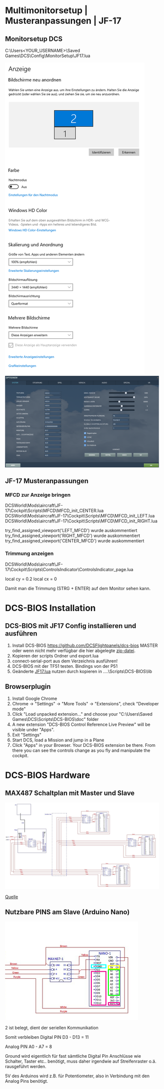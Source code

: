 # Multimonitorsetup | Musteranpassungen | JF-17

## Monitorsetup DCS

C:\Users\<YOUR_USERNAME>\Saved Games\DCS\Config\MonitorSetup\JF17.lua

![Windows Monitor Setup](screen_win_monitor.png)
![DCS Monitor Setup](screen_dcs_settings.png)

## JF-17 Musteranpassungen

### MFCD zur Anzeige bringen

DCSWorld\Mods\aircraft\JF-17\Cockpit\Scripts\MFCD\MFCD_init_CENTER.lua
DCSWorld\Mods\aircraft\JF-17\Cockpit\Scripts\MFCD\MFCD_init_LEFT.lua
DCSWorld\Mods\aircraft\JF-17\Cockpit\Scripts\MFCD\MFCD_init_RIGHT.lua

try_find_assigned_viewport('LEFT_MFCD') wurde auskommentiert
try_find_assigned_viewport('RIGHT_MFCD') wurde auskommentiert
try_find_assigned_viewport('CENTER_MFCD') wurde auskommentiert


### Trimmung anzeigen

DCSWorld\Mods\aircraft\JF-17\Cockpit\Scripts\ControlsIndicator\ControlsIndicator_page.lua

local cy = 0.2
local cx = 0

Damit man die Trimmung (STRG + ENTER) auf dem Monitor sehen kann.

# DCS-BIOS Installation

## DCS-BIOS mit JF17 Config installieren und ausführen

1. Install DCS-BIOS https://github.com/DCSFlightpanels/dcs-bios MASTER oder wenn nicht mehr verfügbar die hier abgelegte [zip-datei](dcs-bios-master.zip).
2. Kopieren der scripts Ordner und export.lua
3. connect-serial-port aus dem Verzeichnis ausführen!
4. DCS-BIOS mit der TF51 testen. Bindings von der P51
5. Geänderte [JF17.lua](JF17.lua) nutzen durch kopieren in  ....\Scripts\DCS-BIOS\lib 

## Browserplugin

1. Install Google Chrome
2. Chrome -> "Settings" -> "More Tools" -> "Extensions", check "Developer mode"
3. Click "Load unpacked extension..." and choose your "C:\Users<username>\Saved Games\DCS\Scripts\DCS-BIOS\doc" folder
4. A new extension "DCS-BIOS Control Reference Live Preview" 
   will be visible under "Apps".
5. Exit "Settings"
6. Start DCS, load a Mission and jump in a Plane
7. Click "Apps" in your Browser. Your DCS-BIOS extension be there. From there you can see the controls change as you fly and manipulate the cockpit. 

# DCS-BIOS Hardware

## MAX487 Schaltplan mit Master und Slave

![Gesamtschaltplan](master_slave_max487.jpg)

[Quelle](https://forums.eagle.ru/showthread.php?t=243611)

## Nutzbare PINS am Slave (Arduino Nano)

![Slave Belegung](slave_pin.png)

2 ist belegt, dient der seriellen Kommunikation

Somit verbleiben Digital PIN D3 - D13 = 11

Analog PIN A0 - A7 = 8

Ground wird eigentlich für fast sämtliche Digital Pin Anschlüsse wie Schalter, Taster etc.. benötigt, muss daher irgendwie auf Streifenraster o.ä. rausgeführt werden.

5V des Arduinos wird z.B. für Potentiometer, also in Verbindung mit den Analog Pins benötigt.
